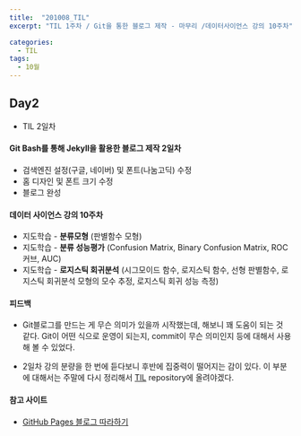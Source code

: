 ```yaml
---
title:  "201008_TIL"
excerpt: "TIL 1주차 / Git을 통한 블로그 제작 - 마무리 /데이터사이언스 강의 10주차"

categories:
  - TIL
tags:
  - 10월
---
```

## Day2
- TIL 2일차

#### Git Bash를 통해 Jekyll을 활용한 블로그 제작 2일차
  - 검색엔진 설정(구글, 네이버) 및 폰트(나눔고딕) 수정
  - 홈 디자인 및 폰트 크기 수정
  - 블로그 완성

#### 데이터 사이언스 강의 10주차 
  - 지도학습 - **분류모형** (판별함수 모형)
  - 지도학습 - **분류 성능평가** (Confusion Matrix, Binary Confusion Matrix, ROC커브, AUC)
  - 지도학습 - **로지스틱 회귀분석** (시그모이드 함수, 로지스틱 함수, 선형 판별함수, 로지스틱 회귀분석 모형의 모수 추정, 로지스틱 회귀 성능 측정)

#### 피드백
- Git블로그를 만드는 게 무슨 의미가 있을까 시작했는데, 해보니 꽤 도움이 되는 것 같다. Git이 어떤 식으로 운영이 되는지, commit이 무슨 의미인지 등에 대해서 사용해 볼 수 있었다.

- 2일차 강의 분량을 한 번에 듣다보니 후반에 집중력이 떨어지는 감이 있다. 이 부분에 대해서는 주말에 다시 정리해서 [TIL](https://github.com/nonegom/TIL) repository에 올려야겠다.

#### 참고 사이트
- [GitHub Pages 블로그 따라하기](https://devinlife.com/howto/)
